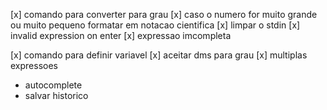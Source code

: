 [x] comando para converter para grau
[x] caso o numero for muito grande ou muito pequeno formatar em notacao cientifica
[x] limpar o stdin
[x] invalid expression on enter
[x] expressao imcompleta

[x] comando para definir variavel
[x] aceitar dms para grau
[x] multiplas expressoes

- autocomplete
- salvar historico
